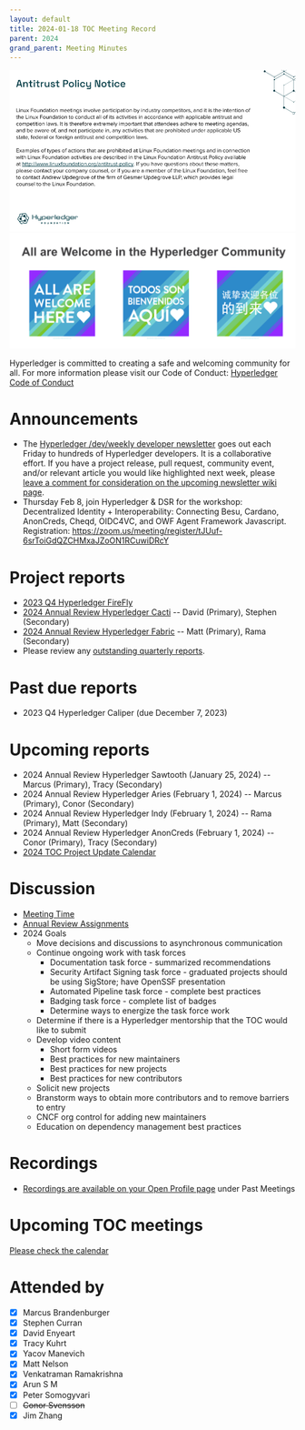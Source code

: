 ```yaml
---
layout: default
title: 2024-01-18 TOC Meeting Record
parent: 2024
grand_parent: Meeting Minutes
---
```

![Antitrust Policy Notice](../images/antitrust-policy-notice.png "Antitrust Policy Notice")
![All are Welcome in the Hyperledger Community](../images/all-are-welcome.png "All are Welcome in the Hyperledger Community")

Hyperledger is committed to creating a safe and welcoming community for all. For more information please visit our Code of Conduct: [Hyperledger Code of Conduct](https://toc.hyperledger.org/governing-documents/code-of-conduct.html)

# Announcements
* The [Hyperledger /dev/weekly developer newsletter](https://wiki.hyperledger.org/pages/viewpage.action?pageId=39618905) goes out each Friday to hundreds of Hyperledger developers. It is a collaborative effort. If you have a project release, pull request, community event, and/or relevant article you would like highlighted next week, please [leave a comment for consideration on the upcoming newsletter wiki page](https://wiki.hyperledger.org/display/DR/2024).
* Thursday Feb 8, join Hyperledger & DSR for the workshop: Decentralized Identity + Interoperability: Connecting Besu, Cardano, AnonCreds, Cheqd, OIDC4VC, and OWF Agent Framework Javascript. Registration: https://zoom.us/meeting/register/tJUuf-6srToiGdQZCHMxaJZoON1RCuwiDRcY


# Project reports
* [2023 Q4 Hyperledger FireFly](https://github.com/hyperledger/toc/pull/194)
* [2024 Annual Review Hyperledger Cacti](https://github.com/hyperledger/toc/pull/205/files) -- David (Primary), Stephen (Secondary)
* [2024 Annual Review Hyperledger Fabric](https://github.com/hyperledger/toc/pull/204/files) -- Matt (Primary), Rama (Secondary)
* Please review any [outstanding quarterly reports](https://github.com/hyperledger/toc/pulls?q=is%3Apr+is%3Aopen+label%3Aquarterly-report+user-review-requested%3A%40me).

# Past due reports
* 2023 Q4 Hyperledger Caliper (due December 7, 2023)

# Upcoming reports
* 2024 Annual Review Hyperledger Sawtooth (January 25, 2024) -- Marcus (Primary), Tracy (Secondary)
* 2024 Annual Review Hyperledger Aries (February 1, 2024) -- Marcus (Primary), Conor (Secondary)
* 2024 Annual Review Hyperledger Indy (February 1, 2024) -- Rama (Primary), Matt (Secondary)
* 2024 Annual Review Hyperledger AnonCreds (February 1, 2024) -- Conor (Primary), Tracy (Secondary)
* [2024 TOC Project Update Calendar](../../project-reports/2024/2024-updates.md)

# Discussion
* [Meeting Time](https://www.when2meet.com/?23066121-BU7Ai)
* [Annual Review Assignments](https://docs.google.com/spreadsheets/d/1kqGLjC9oFHHmCYcEHFQeW8cgZn1ratz8xmCGILAkyqc/edit#gid=903210176)
* 2024 Goals
    * Move decisions and discussions to asynchronous communication
    * Continue ongoing work with task forces
        * Documentation task force - summarized recommendations
        * Security Artifact Signing task force - graduated projects should be using SigStore; have OpenSSF presentation
        * Automated Pipeline task force - complete best practices
        * Badging task force - complete list of badges
        * Determine ways to energize the task force work
    * Determine if there is a Hyperledger mentorship that the TOC would like to submit
    * Develop video content
        * Short form videos
        * Best practices for new maintainers
        * Best practices for new projects
        * Best practices for new contributors
    * Solicit new projects
    * Branstorm ways to obtain more contributors and to remove barriers to entry
    * CNCF org control for adding new maintainers
    * Education on dependency management best practices

# Recordings
* [Recordings are available on your Open Profile page](https://openprofile.dev/my-meetings) under Past Meetings

# Upcoming TOC meetings
[Please check the calendar](https://lists.hyperledger.org/g/toc/calendar)

# Attended by

* [x] Marcus Brandenburger
* [x] Stephen Curran
* [x] David Enyeart
* [x] Tracy Kuhrt
* [x] Yacov Manevich
* [x] Matt Nelson
* [x] Venkatraman Ramakrishna
* [X] Arun S M
* [x] Peter Somogyvari
* [ ] ~~Conor Svensson~~
* [x] Jim Zhang
